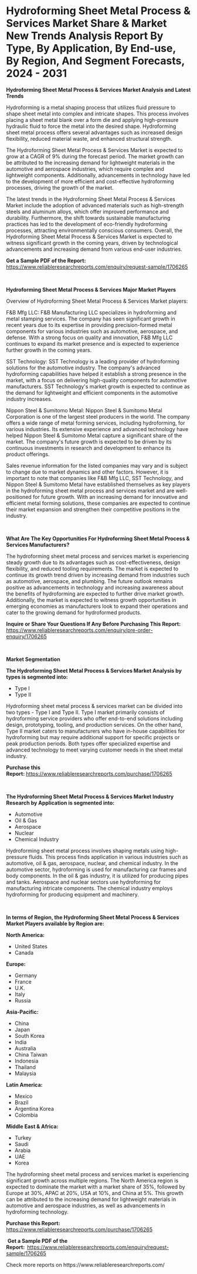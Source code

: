 <p><h1>Hydroforming Sheet Metal Process & Services Market Share & Market New Trends Analysis Report By Type, By Application, By End-use, By Region, And Segment Forecasts, 2024 - 2031</h1></p><p><strong>Hydroforming Sheet Metal Process & Services Market Analysis and Latest Trends</strong></p>
<p><p>Hydroforming is a metal shaping process that utilizes fluid pressure to shape sheet metal into complex and intricate shapes. This process involves placing a sheet metal blank over a form die and applying high-pressure hydraulic fluid to force the metal into the desired shape. Hydroforming sheet metal process offers several advantages such as increased design flexibility, reduced material waste, and enhanced structural strength.</p><p>The Hydroforming Sheet Metal Process & Services Market is expected to grow at a CAGR of 9% during the forecast period. The market growth can be attributed to the increasing demand for lightweight materials in the automotive and aerospace industries, which require complex and lightweight components. Additionally, advancements in technology have led to the development of more efficient and cost-effective hydroforming processes, driving the growth of the market.</p><p>The latest trends in the Hydroforming Sheet Metal Process & Services Market include the adoption of advanced materials such as high-strength steels and aluminum alloys, which offer improved performance and durability. Furthermore, the shift towards sustainable manufacturing practices has led to the development of eco-friendly hydroforming processes, attracting environmentally conscious consumers. Overall, the Hydroforming Sheet Metal Process & Services Market is expected to witness significant growth in the coming years, driven by technological advancements and increasing demand from various end-user industries.</p></p>
<p><strong>Get a Sample PDF of the Report:&nbsp;</strong> <a href="https://www.reliableresearchreports.com/enquiry/request-sample/1706265">https://www.reliableresearchreports.com/enquiry/request-sample/1706265</a></p>
<p>&nbsp;</p>
<p><strong>Hydroforming Sheet Metal Process & Services Major Market Players</strong></p>
<p><p>Overview of Hydroforming Sheet Metal Process & Services Market players:</p><p>F&B Mfg LLC: F&B Manufacturing LLC specializes in hydroforming and metal stamping services. The company has seen significant growth in recent years due to its expertise in providing precision-formed metal components for various industries such as automotive, aerospace, and defense. With a strong focus on quality and innovation, F&B Mfg LLC continues to expand its market presence and is expected to experience further growth in the coming years.</p><p>SST Technology: SST Technology is a leading provider of hydroforming solutions for the automotive industry. The company's advanced hydroforming capabilities have helped it establish a strong presence in the market, with a focus on delivering high-quality components for automotive manufacturers. SST Technology's market growth is expected to continue as the demand for lightweight and efficient components in the automotive industry increases.</p><p>Nippon Steel & Sumitomo Metal: Nippon Steel & Sumitomo Metal Corporation is one of the largest steel producers in the world. The company offers a wide range of metal forming services, including hydroforming, for various industries. Its extensive experience and advanced technology have helped Nippon Steel & Sumitomo Metal capture a significant share of the market. The company's future growth is expected to be driven by its continuous investments in research and development to enhance its product offerings.</p><p>Sales revenue information for the listed companies may vary and is subject to change due to market dynamics and other factors. However, it is important to note that companies like F&B Mfg LLC, SST Technology, and Nippon Steel & Sumitomo Metal have established themselves as key players in the hydroforming sheet metal process and services market and are well-positioned for future growth. With an increasing demand for innovative and efficient metal forming solutions, these companies are expected to continue their market expansion and strengthen their competitive positions in the industry.</p></p>
<p>&nbsp;</p>
<p><strong>What Are The Key Opportunities For Hydroforming Sheet Metal Process & Services Manufacturers?</strong></p>
<p><p>The hydroforming sheet metal process and services market is experiencing steady growth due to its advantages such as cost-effectiveness, design flexibility, and reduced tooling requirements. The market is expected to continue its growth trend driven by increasing demand from industries such as automotive, aerospace, and plumbing. The future outlook remains positive as advancements in technology and increasing awareness about the benefits of hydroforming are expected to further drive market growth. Additionally, the market is expected to witness growth opportunities in emerging economies as manufacturers look to expand their operations and cater to the growing demand for hydroformed products.</p></p>
<p><strong>Inquire or Share Your Questions If Any Before Purchasing This Report:</strong> <a href="https://www.reliableresearchreports.com/enquiry/pre-order-enquiry/1706265">https://www.reliableresearchreports.com/enquiry/pre-order-enquiry/1706265</a></p>
<p>&nbsp;</p>
<p><strong>Market Segmentation</strong></p>
<p><strong>The Hydroforming Sheet Metal Process & Services Market Analysis by types is segmented into:</strong></p>
<p><ul><li>Type I</li><li>Type II</li></ul></p>
<p><p>Hydroforming sheet metal process & services market can be divided into two types - Type I and Type II. Type I market primarily consists of hydroforming service providers who offer end-to-end solutions including design, prototyping, tooling, and production services. On the other hand, Type II market caters to manufacturers who have in-house capabilities for hydroforming but may require additional support for specific projects or peak production periods. Both types offer specialized expertise and advanced technology to meet varying customer needs in the sheet metal industry.</p></p>
<p><strong>Purchase this Report:&nbsp;</strong><a href="https://www.reliableresearchreports.com/purchase/1706265">https://www.reliableresearchreports.com/purchase/1706265</a></p>
<p>&nbsp;</p>
<p><strong>The Hydroforming Sheet Metal Process & Services Market Industry Research by Application is segmented into:</strong></p>
<p><ul><li>Automotive</li><li>Oil & Gas</li><li>Aerospace</li><li>Nuclear</li><li>Chemical Industry</li></ul></p>
<p><p>Hydroforming sheet metal process involves shaping metals using high-pressure fluids. This process finds application in various industries such as automotive, oil & gas, aerospace, nuclear, and chemical industry. In the automotive sector, hydroforming is used for manufacturing car frames and body components. In the oil & gas industry, it is utilized for producing pipes and tanks. Aerospace and nuclear sectors use hydroforming for manufacturing intricate components. The chemical industry employs hydroforming for producing equipment and machinery.</p></p>
<p>&nbsp;</p>
<p><strong>In terms of Region, the Hydroforming Sheet Metal Process & Services Market Players available by Region are:</strong></p>
<p>
    <p> <strong> North America: </strong>
        <ul>
            <li>United States</li>
            <li>Canada</li>
        </ul>
        </p> 
    <p> <strong> Europe: </strong>
        <ul>
            <li>Germany</li>
            <li>France</li>
            <li>U.K.</li>
            <li>Italy</li>
            <li>Russia</li>
        </ul>
        </p> 
    <p> <strong> Asia-Pacific: </strong>
        <ul>
            <li>China</li>
            <li>Japan</li>
            <li>South Korea</li>
            <li>India</li>
            <li>Australia</li>
            <li>China Taiwan</li>
            <li>Indonesia</li>
            <li>Thailand</li>
            <li>Malaysia</li>
        </ul>
        </p> 
    <p> <strong> Latin America: </strong>
        <ul>
            <li>Mexico</li>
            <li>Brazil</li>
            <li>Argentina Korea</li>
            <li>Colombia</li>
        </ul>
        </p> 
    <p> <strong> Middle East & Africa: </strong>
        <ul>
            <li>Turkey</li>
            <li>Saudi</li>
            <li>Arabia</li>
            <li>UAE</li>
            <li>Korea</li>
        </ul>
    </p>
    </p>
<p><p>The hydroforming sheet metal process and services market is experiencing significant growth across multiple regions. The North America region is expected to dominate the market with a market share of 35%, followed by Europe at 30%, APAC at 20%, USA at 10%, and China at 5%. This growth can be attributed to the increasing demand for lightweight materials in automotive and aerospace industries, as well as advancements in hydroforming technology.</p></p>
<p><strong>Purchase this Report: </strong><a href="https://www.reliableresearchreports.com/purchase/1706265">https://www.reliableresearchreports.com/purchase/1706265</a></p>
<p>&nbsp;<strong>Get a Sample PDF of the Report:&nbsp;&nbsp;</strong><a href="https://www.reliableresearchreports.com/enquiry/request-sample/1706265">https://www.reliableresearchreports.com/enquiry/request-sample/1706265</a></p>
<p><strong></strong></p>
<p>Check more reports on https://www.reliableresearchreports.com/</p>